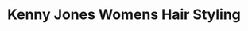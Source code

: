 ---
title: "Kenny Jones Womens Hair Styling"
url: /detroit/kenny-jones-womens-hair-styling/
shop: hairdresser
---